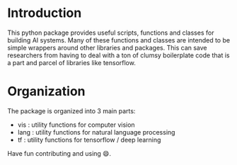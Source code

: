 # Introduction
This python package provides useful scripts, functions and classes for building AI systems. Many of these functions and classes are intended to be simple wrappers around other libraries and packages. This can save researchers from having to deal with a ton of clumsy boilerplate code that is a part and parcel of libraries like tensorflow. 

# Organization
The package is organized into 3 main parts:
- vis : utility functions for computer vision 
- lang : utility functions for natural language processing 
- tf : utility functions for tensorflow / deep learning


Have fun contributing and using :smile:.
